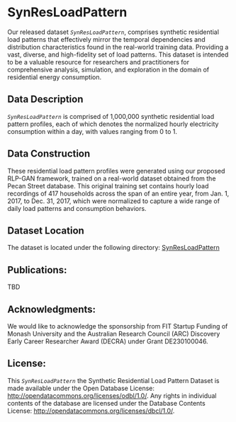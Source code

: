 # SynResLoadPattern

Our released dataset *`SynResLoadPattern`*, comprises synthetic residential load patterns that effectively mirror the temporal dependencies and distribution characteristics found in the real-world training data. Providing a vast, diverse, and high-fidelity set of load patterns. This dataset is intended to be a valuable resource for researchers and practitioners for comprehensive analysis, simulation, and exploration in the domain of residential energy consumption.

## Data Description
*`SynResLoadPattern`* is comprised of 1,000,000 synthetic residential load pattern profiles, each of which denotes the normalized hourly electricity consumption within a day, with values ranging from 0 to 1. 

## Data Construction
These residential load pattern profiles were generated using our proposed RLP-GAN framework, trained on a real-world dataset obtained from the Pecan Street database. This original training set contains hourly load recordings of 417 households across the span of an entire year, from Jan. 1, 2017, to Dec. 31, 2017, which were normalized to capture a wide range of daily load patterns and consumption behaviors.

## Dataset Location
The dataset is located under the following directory: [SynResLoadPattern](https://github.com/AdamLiang42/SynResLoadPattern/tree/main/SynResLoadPattern)

## Publications:
<!-- Welcome to cite our publications on this project. -->
TBD


## Acknowledgments:
We would like to acknowledge the sponsorship from FIT Startup Funding of Monash University and the Australian Research Council (ARC) Discovery Early Career Researcher Award (DECRA) under Grant DE230100046.

## License:
This *`SynResLoadPattern`* the Synthetic Residential Load Pattern Dataset is made available under the Open Database License: http://opendatacommons.org/licenses/odbl/1.0/. Any rights in individual contents of the database are licensed under the Database Contents License: http://opendatacommons.org/licenses/dbcl/1.0/.
